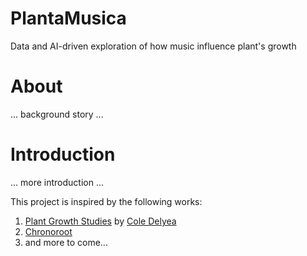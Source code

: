 # PlantaMusica
Data and AI-driven exploration of how music influence plant's growth 


# About 
... background story ...

# Introduction
... more introduction ...


This project is inspired by the following works:
1.  [Plant Growth Studies](https://www.researchhub.com/post/2011/plant-growth-buddhist-mantra-summary) by [Cole Delyea](https://www.researchhub.com/user/952195/overview)
2.  [Chronoroot](https://www.researchhub.com/paper/1336581/chronoroot-high-throughput-phenotyping-by-deep-segmentation-networks-reveals-novel-temporal-parameters-of-plant-root-system-architecture/conversation)
3.  and more to come...
